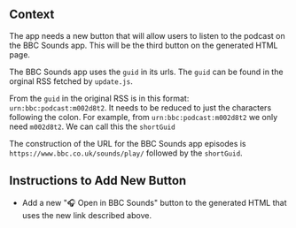 ## Context
The app needs a new button that will allow users to listen to the podcast on the BBC Sounds app. This will be the third button on the generated HTML page.

The BBC Sounds app uses the `guid` in its urls. The `guid` can be found in the orginal RSS fetched by `update.js`.

From the `guid` in the original RSS is in this format: `urn:bbc:podcast:m002d8t2`. It needs to be reduced to just the characters following the colon. For example, from `urn:bbc:podcast:m002d8t2` we only need `m002d8t2`. We can call this the `shortGuid`

The construction of the URL for the BBC Sounds app episodes is `https://www.bbc.co.uk/sounds/play/` followed by the `shortGuid`.

## Instructions to Add New Button
- Add a new "🎧 Open in BBC Sounds" button to the generated HTML that uses the new link described above.
